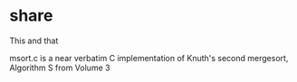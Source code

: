 # share
This and that

msort.c is a near verbatim C implementation of Knuth's second mergesort, Algorithm S from Volume 3
